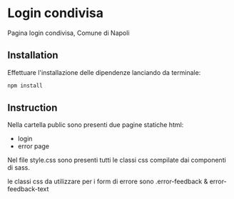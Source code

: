 # Login condivisa

Pagina login condivisa, Comune di Napoli

## Installation

Effettuare l'installazione delle dipendenze lanciando da terminale:

```bash
npm install
```

## Instruction

Nella cartella public sono presenti due pagine statiche html:
- login
- error page

Nel file style.css sono presenti tutti le classi css compilate dai componenti di sass.

le classi css da utilizzare per i form di errore sono .error-feedback & error-feedback-text